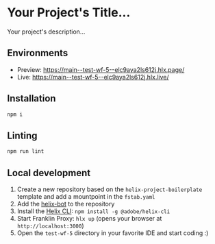 # Your Project's Title...
Your project's description...

## Environments
- Preview: https://main--test-wf-5--elc9aya2ls612j.hlx.page/
- Live: https://main--test-wf-5--elc9aya2ls612j.hlx.live/

## Installation

```sh
npm i
```

## Linting

```sh
npm run lint
```

## Local development

1. Create a new repository based on the `helix-project-boilerplate` template and add a mountpoint in the `fstab.yaml`
1. Add the [helix-bot](https://github.com/apps/helix-bot) to the repository
1. Install the [Helix CLI](https://github.com/adobe/helix-cli): `npm install -g @adobe/helix-cli`
1. Start Franklin Proxy: `hlx up` (opens your browser at `http://localhost:3000`)
1. Open the `test-wf-5` directory in your favorite IDE and start coding :)

